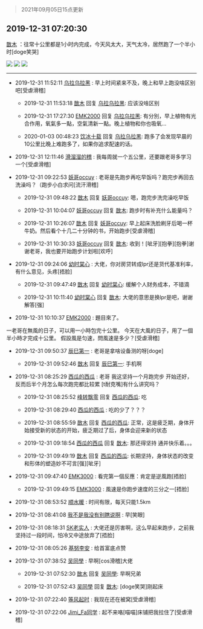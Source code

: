> 2021年09月05日15点更新
<link rel="stylesheet" href="https://cdn.jsdelivr.net/gh/taotie6/sampleJSON@main/css/photo_show.css">


 ## 2019-12-31 07:20:30 

 [㪚木](https://www.coolapk.com/feed/15644906?shareKey=OWVjZTI1ZjhmMzE0NjEzMTc1MWE~) ：往常十公里都是1小时内完成，今天风太大，天气太冷，居然跑了一个半小时[doge笑哭] 

<div class="album">
<img class="img-item" src="https://image.coolapk.com/feed/2019/1231/07/1081091_6bc651df_8028_285@720x504.jpeg" />
<img class="img-item" src="https://image.coolapk.com/feed/2019/1231/07/1081091_3ab29d9d_8028_2852@720x836.jpeg" />
<img class="img-item" src="https://image.coolapk.com/feed/2019/1231/07/1081091_1a9a0db4_8028_2854@720x660.jpeg" />
</div>

 ------- 

- 2019-12-31 11:52:11 [乌拉乌拉黑](uid=1734561) : 早上时间紧来不及，晚上和早上跑没啥区别吧[受虐滑稽] 

    - 2019-12-31 11:53:18 [㪚木](uid=1081091) 回复 [乌拉乌拉黑](uid=1734561): 应该没啥区别 

    - 2019-12-31 17:27:30 [EMK2000](uid=381916) 回复 [乌拉乌拉黑](uid=1734561): 有分別，早上植物有光合作用，氧氣多一點，空氣清新一點。晚上植物和你也吸氧… 

    - 2020-01-03 00:48:23 [饮冰十载](uid=2141282) 回复 [乌拉乌拉黑](uid=1734561): 跑多了会发现早晨的10公里比晚上难跑多了，如果你追求配速的话。 

- 2019-12-31 12:11:46 [滑溜溜的稽](uid=1117667) : 我每周就一个五公里，还要跟老哥多学习一个[受虐滑稽] 

- 2019-12-31 09:22:53 [妖哥occuy](uid=1388591) : 老哥是先跑步再吃早饭吗？跑完步再回去洗澡吗？（跑步小白求问[流汗滑稽] 

    - 2019-12-31 09:48:22 [㪚木](uid=1081091) 回复 [妖哥occuy](uid=1388591): 嗯，跑完步洗完澡吃早饭 

    - 2019-12-31 10:04:07 [妖哥occuy](uid=1388591) 回复 [㪚木](uid=1081091): 跑步时有补充什么能量吗？ 

    - 2019-12-31 10:26:07 [㪚木](uid=1081091) 回复 [妖哥occuy](uid=1388591): 早上起床洗脸刷牙后喝一杯牛奶。然后看个十几二十分钟的书，开始跑步[受虐滑稽] 

    - 2019-12-31 10:30:33 [妖哥occuy](uid=1388591) 回复 [㪚木](uid=1081091): 收到！[呲牙][抱拳][抱拳]谢谢老哥，我也要开始跑步计划啦[欢呼] 

- 2019-12-31 09:24:06 [幼时棠心](uid=1017379) : 大佬，你对房贷转成lpr还是货代基准利率，有什么意见，头疼[捂脸] 

    - 2019-12-31 09:47:49 [㪚木](uid=1081091) 回复 [幼时棠心](uid=1017379): 缓解个人财务成本，不错滴 

    - 2019-12-31 10:11:40 [幼时棠心](uid=1017379) 回复 [㪚木](uid=1081091): 大佬的意思是换lpr是吧，谢谢解答[强] 

- 2019-12-31 10:10:37 [EMK2000](uid=381916) : 題目來了。

一老哥在無風的日子，可以用一小時包完十公里。
今天在大風的日子，用了一個半小時才完成十公里。
假設風是匀速，問風速是多少？[受虐滑稽] 

- 2019-12-31 09:50:37 [辰巳第一](uid=2015674) : 老哥是拿啥设备测的呀[doge] 

    - 2019-12-31 09:52:46 [㪚木](uid=1081091) 回复 [辰巳第一](uid=2015674): 手机啊 

- 2019-12-31 08:25:29 [西瓜的西瓜](uid=874231) : 老哥  我这坚持一个月跑完步   开始还好，反而后半个月怎么每次跑完都比较累   [t耐克嘴]有什么讲究吗？ 

    - 2019-12-31 08:25:52 [峰转飘零](uid=900024) 回复 [西瓜的西瓜](uid=874231): 吃 

    - 2019-12-31 08:29:40 [西瓜的西瓜](uid=874231) : 吃的少了？？？ 

    - 2019-12-31 08:55:59 [㪚木](uid=1081091) 回复 [西瓜的西瓜](uid=874231): 正常，这是疲乏期，身体开始接受新的状态的开始，疲乏期过了后，身体会迎来新的状态 

    - 2019-12-31 09:18:54 [西瓜的西瓜](uid=874231) 回复 [㪚木](uid=1081091): 那还得坚持   通并快乐着。。。 

    - 2019-12-31 09:49:19 [㪚木](uid=1081091) 回复 [西瓜的西瓜](uid=874231): 长期坚持，身体状态的改变和形体的塑造妙不可言[强][呲牙] 

- 2019-12-31 09:47:40 [EMK3000](uid=2836495) : 看完第一個反應：肯定是逆風跑[捂脸] 

    - 2019-12-31 09:49:15 [EMK3000](uid=2836495) : 風速是你跑步速度的三分之一[捂脸] 

- 2019-12-31 08:53:52 [顺水暖](uid=2030768) : 时间有限，每天只能1.5km 

- 2019-12-31 08:41:08 [我不是我没有别瞎说啊](uid=2231912) : 早[笑眼] 

- 2019-12-31 08:18:31 [SK老实人](uid=1811312) : 大佬还是厉害啊，这么早起来跑步，之前我坚持过一段时间，怕冷又中途放弃了[捂脸] 

- 2019-12-31 08:05:26 [基努李安](uid=2093978) : 给首富底点赞 

- 2019-12-31 07:38:52 [吴同學](uid=1320218) : 早啊[cos滑稽]大佬 

    - 2019-12-31 07:52:30 [㪚木](uid=1081091) 回复 [吴同學](uid=1320218): 早啊兄弟 

    - 2019-12-31 07:52:43 [吴同學](uid=1320218) 回复 [㪚木](uid=1081091): [doge笑哭]刚起床 

- 2019-12-31 07:22:40 [等风起时](uid=1768751) : 我现在还在被窝[受虐滑稽] 

- 2019-12-31 07:22:06 [Jimi_Fa同学](uid=658442) : 起不来咯[喵喵]床铺把我拉住了[受虐滑稽] 

